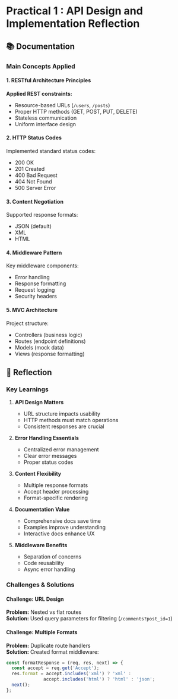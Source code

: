 # Practical 1 : API Design and Implementation Reflection

## 📚 Documentation

### Main Concepts Applied

#### 1. RESTful Architecture Principles
**Applied REST constraints:**
- Resource-based URLs (`/users`, `/posts`)
- Proper HTTP methods (GET, POST, PUT, DELETE)
- Stateless communication
- Uniform interface design

#### 2. HTTP Status Codes
Implemented standard status codes:
- 200 OK
- 201 Created
- 400 Bad Request
- 404 Not Found
- 500 Server Error

#### 3. Content Negotiation
Supported response formats:
- JSON (default)
- XML
- HTML

#### 4. Middleware Pattern
Key middleware components:
- Error handling
- Response formatting
- Request logging
- Security headers

#### 5. MVC Architecture
Project structure:
- Controllers (business logic)
- Routes (endpoint definitions)
- Models (mock data)
- Views (response formatting)

## 🎯 Reflection

### Key Learnings

1. **API Design Matters**
   - URL structure impacts usability
   - HTTP methods must match operations
   - Consistent responses are crucial

2. **Error Handling Essentials**
   - Centralized error management
   - Clear error messages
   - Proper status codes

3. **Content Flexibility**
   - Multiple response formats
   - Accept header processing
   - Format-specific rendering

4. **Documentation Value**
   - Comprehensive docs save time
   - Examples improve understanding
   - Interactive docs enhance UX

5. **Middleware Benefits**
   - Separation of concerns
   - Code reusability
   - Async error handling

### Challenges & Solutions

#### Challenge: URL Design
**Problem:** Nested vs flat routes  
**Solution:** Used query parameters for filtering (`/comments?post_id=1`)

#### Challenge: Multiple Formats
**Problem:** Duplicate route handlers  
**Solution:** Created format middleware:
```javascript
const formatResponse = (req, res, next) => {
  const accept = req.get('Accept');
  res.format = accept.includes('xml') ? 'xml' : 
              accept.includes('html') ? 'html' : 'json';
  next();
};